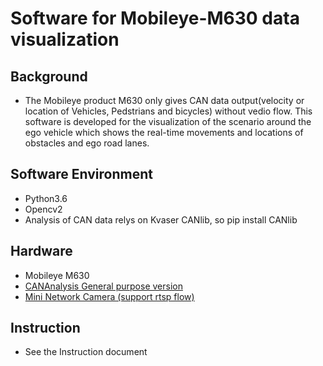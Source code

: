 # Software for Mobileye-M630 data visualization
## Background
* The Mobileye product M630 only gives CAN data output(velocity or location of Vehicles, Pedstrians and bicycles) without vedio flow. This software is developed for the visualization of the scenario around the ego vehicle which shows the real-time movements and locations of obstacles and ego road lanes.
## Software Environment
* Python3.6
* Opencv2
* Analysis of CAN data relys on Kvaser CANlib, so pip install CANlib
## Hardware
* Mobileye M630
* [CANAnalysis General purpose version](https://item.taobao.com/item.htm?spm=2013.1.0.0.3TumXg&id=546938109612)
* [Mini Network Camera (support rtsp flow)](https://item.taobao.com/item.htm?spm=a230r.1.14.41.785d1a0389j5Q7&id=553657919537&ns=1&abbucket=8#detail)
## Instruction
* See the Instruction document
